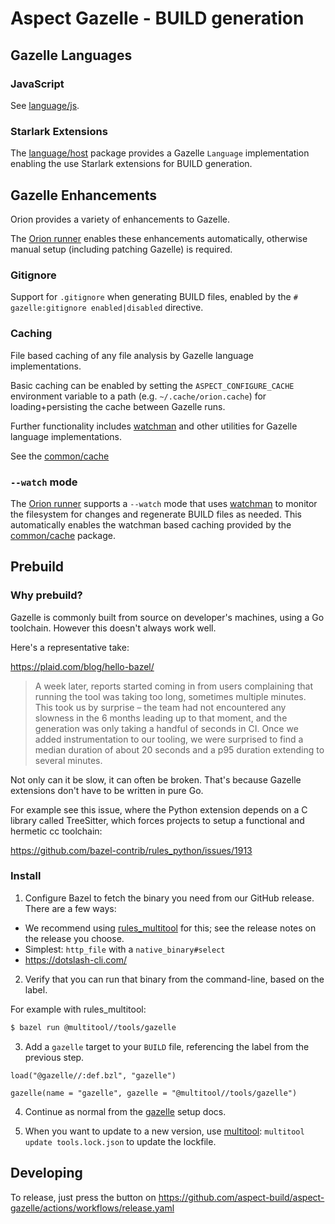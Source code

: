 # Aspect Gazelle - BUILD generation

## Gazelle Languages

### JavaScript

See [language/js](./language/js).

### Starlark Extensions

The [language/host](./language/host) package provides a Gazelle `Language` implementation enabling the use Starlark extensions for BUILD generation.

## Gazelle Enhancements

Orion provides a variety of enhancements to Gazelle.

The [Orion runner](./runner) enables these enhancements automatically, otherwise manual setup (including patching Gazelle) is required.

### Gitignore

Support for `.gitignore` when generating BUILD files, enabled by the `# gazelle:gitignore enabled|disabled` directive.

### Caching

File based caching of any file analysis by Gazelle language implementations.

Basic caching can be enabled by setting the `ASPECT_CONFIGURE_CACHE` environment variable to a path (e.g. `~/.cache/orion.cache`) for loading+persisting the cache between Gazelle runs.

Further functionality includes [watchman](https://facebook.github.io/watchman/) and other utilities for Gazelle language implementations.

See the [common/cache](./common/cache)

### `--watch` mode

The [Orion runner](./runner) supports a `--watch` mode that uses [watchman](https://facebook.github.io/watchman/) to monitor the filesystem for changes and regenerate BUILD files as needed. This automatically enables the watchman based caching provided by the [common/cache](./common/cache) package.

## Prebuild

### Why prebuild?

Gazelle is commonly built from source on developer's machines, using a Go toolchain.
However this doesn't always work well.

Here's a representative take:

https://plaid.com/blog/hello-bazel/

> A week later, reports started coming in from users complaining that running the tool was taking too long, sometimes multiple minutes. This took us by surprise – the team had not encountered any slowness in the 6 months leading up to that moment, and the generation was only taking a handful of seconds in CI. Once we added instrumentation to our tooling, we were surprised to find a median duration of about 20 seconds and a p95 duration extending to several minutes.

Not only can it be slow, it can often be broken. That's because Gazelle extensions don't have to be written in pure Go.

For example see this issue, where the Python extension depends on a C library called TreeSitter, which forces projects to setup a functional and hermetic cc toolchain:

https://github.com/bazel-contrib/rules_python/issues/1913

### Install

1. Configure Bazel to fetch the binary you need from our GitHub release. There are a few ways:
  - We recommend using [rules_multitool](https://github.com/theoremlp/rules_multitool) for this; see the release notes on the release you choose.
  - Simplest: `http_file` with a `native_binary#select`
  - https://dotslash-cli.com/

2. Verify that you can run that binary from the command-line, based on the label.

For example with rules_multitool:

```sh
$ bazel run @multitool//tools/gazelle
```

3. Add a `gazelle` target to your `BUILD` file, referencing the label from the previous step.

```starlark
load("@gazelle//:def.bzl", "gazelle")

gazelle(name = "gazelle", gazelle = "@multitool//tools/gazelle")
```

4. Continue as normal from the [gazelle](https://github.com/bazelbuild/bazel-gazelle) setup docs.

5. When you want to update to a new version, use [multitool](https://github.com/bazel-contrib/multitool): `multitool update tools.lock.json` to update the lockfile.

## Developing

To release, just press the button on
https://github.com/aspect-build/aspect-gazelle/actions/workflows/release.yaml
